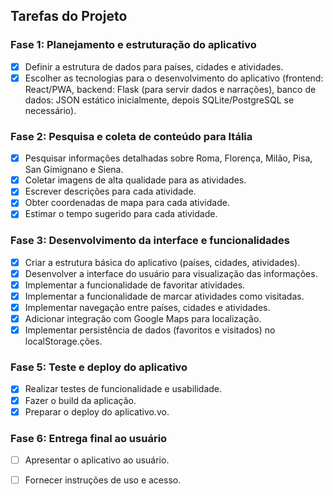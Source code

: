 ## Tarefas do Projeto

### Fase 1: Planejamento e estruturação do aplicativo
- [x] Definir a estrutura de dados para países, cidades e atividades.
- [x] Escolher as tecnologias para o desenvolvimento do aplicativo (frontend: React/PWA, backend: Flask (para servir dados e narrações), banco de dados: JSON estático inicialmente, depois SQLite/PostgreSQL se necessário).

### Fase 2: Pesquisa e coleta de conteúdo para Itália
- [x] Pesquisar informações detalhadas sobre Roma, Florença, Milão, Pisa, San Gimignano e Siena.
- [x] Coletar imagens de alta qualidade para as atividades.
- [x] Escrever descrições para cada atividade.
- [x] Obter coordenadas de mapa para cada atividade.
- [x] Estimar o tempo sugerido para cada atividade.

### Fase 3: Desenvolvimento da interface e funcionalidades
- [x] Criar a estrutura básica do aplicativo (países, cidades, atividades).
- [x] Desenvolver a interface do usuário para visualização das informações.
- [x] Implementar a funcionalidade de favoritar atividades.
- [x] Implementar a funcionalidade de marcar atividades como visitadas.
- [x] Implementar navegação entre países, cidades e atividades.
- [x] Adicionar integração com Google Maps para localização.
- [x] Implementar persistência de dados (favoritos e visitados) no localStorage.ções.

### Fase 5: Teste e deploy do aplicativo
- [x] Realizar testes de funcionalidade e usabilidade.
- [x] Fazer o build da aplicação.
- [x] Preparar o deploy do aplicativo.vo.

### Fase 6: Entrega final ao usuário
- [ ] Apresentar o aplicativo ao usuário.
- [ ] Fornecer instruções de uso e acesso.

